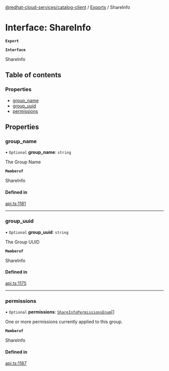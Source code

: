 [@redhat-cloud-services/catalog-client](../README.md) / [Exports](../modules.md) / ShareInfo

# Interface: ShareInfo

**`Export`**

**`Interface`**

ShareInfo

## Table of contents

### Properties

- [group\_name](ShareInfo.md#group_name)
- [group\_uuid](ShareInfo.md#group_uuid)
- [permissions](ShareInfo.md#permissions)

## Properties

### group\_name

• `Optional` **group\_name**: `string`

The Group Name

**`Memberof`**

ShareInfo

#### Defined in

[api.ts:1181](https://github.com/mkholjuraev/javascript-clients/blob/master/packages/catalog/api.ts#L1181)

___

### group\_uuid

• `Optional` **group\_uuid**: `string`

The Group UUID

**`Memberof`**

ShareInfo

#### Defined in

[api.ts:1175](https://github.com/mkholjuraev/javascript-clients/blob/master/packages/catalog/api.ts#L1175)

___

### permissions

• `Optional` **permissions**: [`ShareInfoPermissionsEnum`](../enums/ShareInfoPermissionsEnum.md)[]

One or more permissions currently applied to this group.

**`Memberof`**

ShareInfo

#### Defined in

[api.ts:1187](https://github.com/mkholjuraev/javascript-clients/blob/master/packages/catalog/api.ts#L1187)
